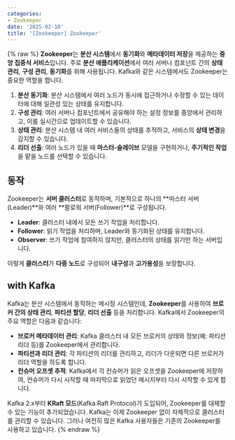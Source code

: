 ```yaml
---
categories:
- Zookeeper
date: '2025-02-10'
title: '[Zookeeper] Zookeeper'
---
```


{% raw %}
**Zookeeper**는 **분산 시스템**에서 **동기화**와 **메타데이터 저장**을 제공하는 **중앙 집중식 서비스**입니다. 주로 **분산 애플리케이션**에서 여러 서버나 컴포넌트 간의 **상태 관리**, **구성 관리**, **동기화**를 위해 사용됩니다. Kafka와 같은 시스템에서도 Zookeeper는 중요한 역할을 합니다.

1. **분산 동기화**: 분산 시스템에서 여러 노드가 동시에 접근하거나 수정할 수 있는 데이터에 대해 일관성 있는 상태를 유지합니다.
2. **구성 관리**: 여러 서버나 컴포넌트에서 공유해야 하는 설정 정보를 중앙에서 관리하고, 이를 실시간으로 업데이트할 수 있습니다.
3. **상태 관리**: 분산 시스템 내 여러 서비스들의 상태를 추적하고, 서비스의 **상태 변경**을 감지할 수 있습니다.
4. **리더 선출**: 여러 노드가 있을 때 **마스터-슬레이브** 모델을 구현하거나, **주기적인 작업**을 맡을 노드를 선택할 수 있습니다.

## 동작
Zookeeper는 **서버 클러스터**로 동작하며, 기본적으로 하나의 **마스터 서버(Leader)**와 여러 **팔로워 서버(Follower)**로 구성됩니다.

- **Leader**: 클러스터 내에서 모든 쓰기 작업을 처리합니다.
- **Follower**: 읽기 작업을 처리하며, Leader와 동기화된 상태를 유지합니다.
- **Observer**: 쓰기 작업에 참여하지 않지만, 클러스터의 상태를 읽기만 하는 서버입니다.

이렇게 **클러스터**가 **다중 노드**로 구성되어 **내구성**과 **고가용성**을 보장합니다.

## with Kafka
Kafka는 분산 시스템에서 동작하는 메시징 시스템인데, **Zookeeper**를 사용하여 **브로커 간의 상태 관리**, **파티션 할당**, **리더 선출** 등을 처리합니다. Kafka에서 Zookeeper의 주요 역할은 다음과 같습니다:
- **브로커 메타데이터 관리**: Kafka 클러스터 내 모든 브로커의 상태와 정보(예: 파티션 리더 등)를 Zookeeper에서 관리합니다.
- **파티션과 리더 관리**: 각 파티션의 리더를 관리하고, 리더가 다운되면 다른 브로커가 리더 역할을 하도록 합니다.
- **컨슈머 오프셋 추적**: Kafka에서 각 컨슈머가 읽은 오프셋을 Zookeeper에 저장하여, 컨슈머가 다시 시작할 때 마지막으로 읽었던 메시지부터 다시 시작할 수 있게 합니다.

Kafka 2.x부터 **KRaft 모드**(Kafka Raft Protocol)가 도입되어, Zookeeper를 대체할 수 있는 기능이 추가되었습니다. Kafka는 이제 Zookeeper 없이 자체적으로 클러스터를 관리할 수 있습니다. 그러나 여전히 많은 Kafka 사용자들은 기존의 Zookeeper를 사용하고 있습니다.
{% endraw %}